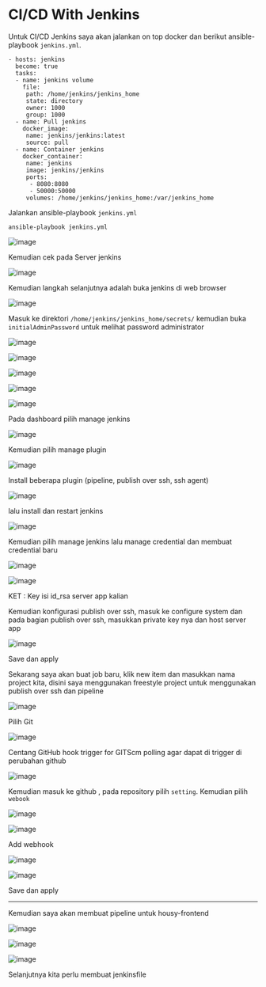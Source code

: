 # CI/CD With Jenkins

Untuk CI/CD Jenkins saya akan jalankan on top docker dan berikut ansible-playbook `jenkins.yml`.


```
- hosts: jenkins
  become: true
  tasks:
  - name: jenkins volume
    file:
     path: /home/jenkins/jenkins_home
     state: directory
     owner: 1000
     group: 1000
  - name: Pull jenkins
    docker_image:
     name: jenkins/jenkins:latest
     source: pull
  - name: Container jenkins
    docker_container:
     name: jenkins
     image: jenkins/jenkins
     ports:
      - 8080:8080
      - 50000:50000
     volumes: /home/jenkins/jenkins_home:/var/jenkins_home
```

Jalankan ansible-playbook `jenkins.yml`

```
ansible-playbook jenkins.yml
```

![image](https://user-images.githubusercontent.com/106061407/176146570-7fbbebb8-a063-4da2-b9e1-cd98b7aa464b.png)


Kemudian cek pada Server jenkins

![image](https://user-images.githubusercontent.com/106061407/176146725-28df1ca6-c490-4db2-9362-55ffe6cc6d07.png)

Kemudian langkah selanjutnya adalah buka jenkins di web browser 

![image](https://user-images.githubusercontent.com/106061407/176146923-af3315d8-ecf6-4c09-8d6a-d8923ab4f117.png)

Masuk ke direktori `/home/jenkins/jenkins_home/secrets/` kemudian buka `initialAdminPassword`  untuk melihat password administrator

![image](https://user-images.githubusercontent.com/106061407/176147157-1de304e0-9ee9-44ef-8d56-2af095180aa6.png)

![image](https://user-images.githubusercontent.com/106061407/176147364-123281d4-48ba-4baf-92d7-cb2922a2973a.png)

![image](https://user-images.githubusercontent.com/106061407/176147398-23fa3279-b57a-4f1f-ba90-a7a589afcbb9.png)

![image](https://user-images.githubusercontent.com/106061407/176147415-05e4baef-7b0b-4e6c-a56d-13faefe354f5.png)

![image](https://user-images.githubusercontent.com/106061407/176160793-df4983e4-9f6c-4b73-ab25-02bf58621881.png)


Pada dashboard pilih manage jenkins

![image](https://user-images.githubusercontent.com/106061407/176444802-c30bacc1-7692-4e29-b48a-cb35a7a13c18.png)

Kemudian pilih manage plugin 

![image](https://user-images.githubusercontent.com/106061407/176444906-8fd18d4e-40b4-4503-b8f6-51f8564cb4c4.png)

Install beberapa plugin (pipeline, publish over ssh, ssh agent) 

![image](https://user-images.githubusercontent.com/106061407/176444937-9bf1e2c8-e2b6-49f2-a89a-329fd77c7866.png)

lalu install dan restart jenkins

![image](https://user-images.githubusercontent.com/106061407/176447989-f8061197-0a56-45e0-b51c-ec95fc955dd7.png)

Kemudian pilih manage jenkins lalu manage credential dan membuat credential baru 

![image](https://user-images.githubusercontent.com/106061407/176448624-600608f7-4393-4f84-beb1-63357388ca96.png)

![image](https://user-images.githubusercontent.com/106061407/176449169-9d8055a8-1363-4616-8a07-e7b4de9b1c18.png)

KET : Key isi id_rsa server app kalian

Kemudian konfigurasi publish over ssh, masuk ke configure system dan pada bagian publish over ssh, masukkan private key nya dan host server app

![image](https://user-images.githubusercontent.com/106061407/176453312-238d3805-8696-4704-8d03-439b53d2460f.png)


Save dan apply

Sekarang saya akan buat job baru, klik new item dan masukkan nama project kita, disini saya menggunakan freestyle project untuk menggunakan publish over ssh dan pipeline

![image](https://user-images.githubusercontent.com/106061407/176459050-b6faedec-51d8-41ae-8d68-f576f004b26b.png)


Pilih Git

![image](https://user-images.githubusercontent.com/106061407/176459759-acf7d33c-9acb-443b-bd37-c19174d65153.png)


Centang GitHub hook trigger for GITScm polling agar dapat di trigger di perubahan github

![image](https://user-images.githubusercontent.com/106061407/176454326-cd21e7a5-0397-487b-8393-baacf9ab43bb.png)

Kemudian masuk ke github , pada repository pilih `setting`. Kemudian pilih `webook`

![image](https://user-images.githubusercontent.com/106061407/176459992-80fcc033-11b7-4882-8e13-74ea9abebaf2.png)

![image](https://user-images.githubusercontent.com/106061407/176460065-d48b9764-d069-4ba9-837e-72d9f276ffc7.png)

Add webhook

![image](https://user-images.githubusercontent.com/106061407/176460116-f226df3b-9766-4b5f-98aa-b6472b82dd47.png)


![image](https://user-images.githubusercontent.com/106061407/176460903-5eb42891-bfef-4ae9-9433-b9450dba3f08.png)


Save dan apply

----------------------------

Kemudian saya akan membuat pipeline untuk housy-frontend

![image](https://user-images.githubusercontent.com/106061407/176462150-3fb3c4d1-b53b-4c06-818e-c4195a3635d0.png)


![image](https://user-images.githubusercontent.com/106061407/176463520-0eaf1dc7-7475-4c4a-a7cd-d9089e1e6e29.png)

![image](https://user-images.githubusercontent.com/106061407/176463720-9933b507-c30b-4799-b0e4-cdfb48af8aec.png)

Selanjutnya kita perlu membuat jenkinsfile

